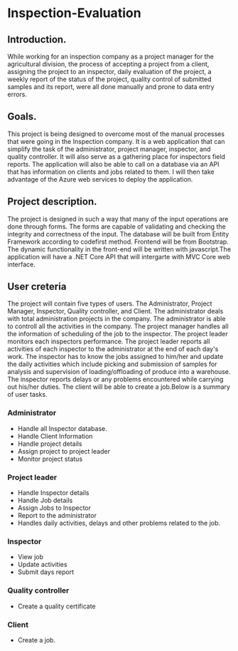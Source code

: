 # Inspection-Evaluation

## Introduction.
While working for an inspection company as a project manager for the agricultural division, the process of accepting a project from a client, assigning the project to an inspector, daily evaluation of the project, a weekly report of the status of the project, quality control of submitted samples and its report, were all done manually and prone to data entry errors.

## Goals.
This project is being designed to overcome most of the manual processes that were going in the Inspection company. It is a web application that can simplify the task of the administrator, project manager, inspector, and quality controller. It will also serve as a gathering place for inspectors field reports. The application will also be able to call on a database via an API that has information on clients and jobs related to them. I will then take advantage of the Azure web services to deploy the application.

## Project description.
The project is designed in such a way that many of the input operations are done through forms. The forms are capable of validating and checking the integrity and correctness of the input. The database will be built from Entity Framework according to codefirst method. Frontend will be from Bootstrap. The dynamic functionality in the front-end will be written with javascript.The application will have a .NET Core API that will intergarte with MVC Core web interface.

## User creteria
The project will contain five types of users. The Administrator, Project Manager, Inspector, Quality controller, and Client. The administrator deals with total administration projects in the company. The administrator is able to controll all the activities in the company. The project manager handles all the information of scheduling of the job to the inspector. The project leader monitors each inspectors performance. The project leader reports all activities of each inspector to the administrator at the end of each day's work. The inspector has to know the jobs assigned to him/her and update the daily activities which include picking and submission of samples for analysis and supervision of loading/offloading of produce into a warehouse. The inspector reports delays or any problems encountered while carrying out his/her duties. The client will be able to create a job.Below is a summary of user tasks.

### Administrator
* Handle all Inspector database.
* Handle Client Information
* Handle project details
* Assign project to project leader
* Monitor project status

### Project leader
* Handle Inspector details
* Handle Job details
* Assign Jobs to Inspector
* Report to the administrator
* Handles daily activities, delays and other problems related to the job.

### Inspector
* View job
* Update activities
* Submit days report

### Quality controller
* Create a quality certificate

### Client
* Create a job.







